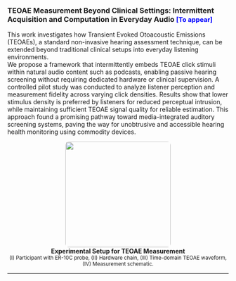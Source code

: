 <h3 id="oae" short-label = "Otoacoustic Emissions"> TEOAE Measurement Beyond Clinical Settings: Intermittent Acquisition and Computation in Everyday Audio
<a style="color: blue; font-size: 0.9em;">[To appear]</a>
</h3>

This work investigates how Transient Evoked Otoacoustic Emissions (TEOAEs), a standard non-invasive hearing assessment technique, can be extended beyond traditional clinical setups into everyday listening environments.  
We propose a framework that intermittently embeds TEOAE click stimuli within natural audio content such as podcasts, enabling passive hearing screening without requiring dedicated hardware or clinical supervision.
A controlled pilot study was conducted to analyze listener perception and measurement fidelity across varying click densities. Results show that lower stimulus density is preferred by listeners for reduced perceptual intrusion, while maintaining sufficient TEOAE signal quality for reliable estimation. This approach found a promising pathway toward media-integrated auditory screening systems, paving the way for unobtrusive and accessible hearing health monitoring using commodity devices.

<p align="center">
  <a href="/assets/paper_img/teoae/teoae.png">
    <img src="/assets/paper_img/teoae/teoae.png" style="width:25vw; border-radius:8px;"/>
  </a>
  <br>
  <b>Experimental Setup for TEOAE Measurement</b><br>
  <small>(I) Participant with ER-10C probe, (II) Hardware chain, (III) Time-domain TEOAE waveform, (IV) Measurement schematic.</small>
</p>

---